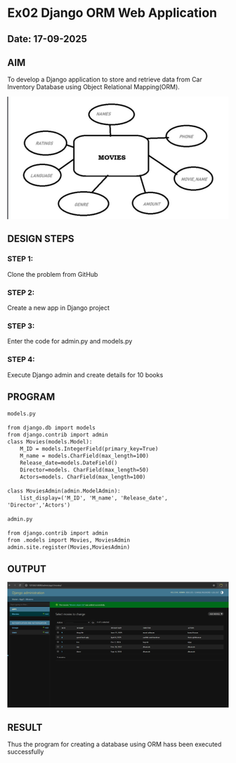 # Ex02 Django ORM Web Application
## Date: 17-09-2025

## AIM
To develop a Django application to store and retrieve data from Car Inventory Database using Object Relational Mapping(ORM).



![alt text](<WhatsApp Image 2025-09-17 at 10.26.40_f82de5cf-1.jpg>)

## DESIGN STEPS

### STEP 1:
Clone the problem from GitHub

### STEP 2:
Create a new app in Django project

### STEP 3:
Enter the code for admin.py and models.py

### STEP 4:
Execute Django admin and create details for 10 books

## PROGRAM

```
models.py

from django.db import models
from django.contrib import admin
class Movies(models.Model):
    M_ID = models.IntegerField(primary_key=True)
    M_name = models.CharField(max_length=100)
    Release_date=models.DateField()
    Director=models. CharField(max_length=50)
    Actors=models. CharField(max_length=100)
 
class MoviesAdmin(admin.ModelAdmin):
    list_display=('M_ID', 'M_name', 'Release_date', 'Director','Actors')

admin.py

from django.contrib import admin
from .models import Movies, MoviesAdmin
admin.site.register(Movies,MoviesAdmin)

```



## OUTPUT

![alt text](<Screenshot 2025-09-16 212514.png>)


## RESULT
Thus the program for creating a database using ORM hass been executed successfully

